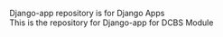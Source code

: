 Django-app repository is for Django Apps
<br>
This is the repository for Django-app for DCBS Module
